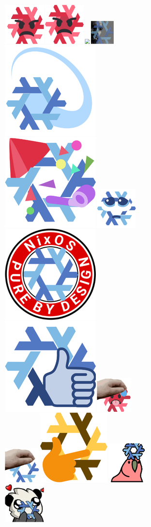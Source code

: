 <img style="max-height: 300px;" src="angry-nix.gif"/>
<img style="max-height: 300px;" src="angry-nix.png"/>
<img style="max-height: 300px;" src="default.nix"/>
<img style="max-height: 300px;" src="nix-chad.gif"/>
<img style="max-height: 300px;" src="nix-shooting.png"/>
<img style="max-height: 300px;" src="nixos-confetti.png"/>
<img style="max-height: 300px;" src="nixos-pleading.png"/>
<img style="max-height: 300px;" src="nixos-pure-by-design.png"/>
<img style="max-height: 300px;" src="nixos-thumbsup.png"/>
<img style="max-height: 300px;" src="pet-hot-nix.gif"/>
<img style="max-height: 300px;" src="pet-nix.gif"/>
<img style="max-height: 300px;" src="think-nixos.png"/>
<img style="max-height: 300px;" src="parrot-nix.gif"/>
<img style="max-height: 300px;" src="roo-nix.webp"/>